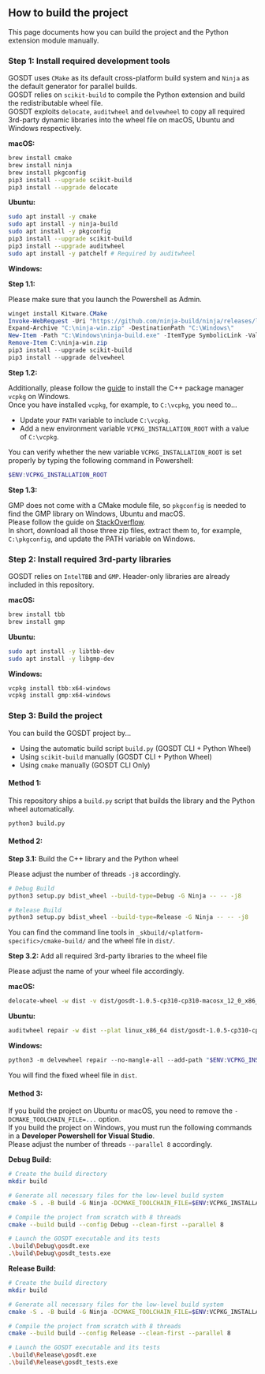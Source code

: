 ## How to build the project

This page documents how you can build the project and the Python extension module manually.

### Step 1: Install required development tools

GOSDT uses `CMake` as its default cross-platform build system and `Ninja` as the default generator for parallel builds.  
GOSDT relies on `scikit-build` to compile the Python extension and build the redistributable wheel file.  
GOSDT exploits `delocate`, `auditwheel` and `delvewheel` to copy all required 3rd-party dynamic libraries into the wheel file on macOS, Ubuntu and Windows respectively.

**macOS:**

```bash
brew install cmake
brew install ninja
brew install pkgconfig
pip3 install --upgrade scikit-build
pip3 install --upgrade delocate
```

**Ubuntu:**

```bash
sudo apt install -y cmake
sudo apt install -y ninja-build
sudo apt install -y pkgconfig
pip3 install --upgrade scikit-build
pip3 install --upgrade auditwheel
sudo apt install -y patchelf # Required by auditwheel
```

**Windows:**

**Step 1.1:** 

Please make sure that you launch the Powershell as Admin.

```ps1
winget install Kitware.CMake
Invoke-WebRequest -Uri "https://github.com/ninja-build/ninja/releases/latest/download/ninja-win.zip" -OutFile "C:\ninja-win.zip"
Expand-Archive "C:\ninja-win.zip" -DestinationPath "C:\Windows\"
New-Item -Path "C:\Windows\ninja-build.exe" -ItemType SymbolicLink -Value "C:\Windows\ninja.exe"
Remove-Item C:\ninja-win.zip
pip3 install --upgrade scikit-build
pip3 install --upgrade delvewheel
```

**Step 1.2:**

Additionally, please follow the [guide](https://vcpkg.io/en/getting-started.html) to install the C++ package manager `vcpkg` on Windows.  
Once you have installed `vcpkg`, for example, to `C:\vcpkg`, you need to...
- Update your `PATH` variable to include `C:\vcpkg`.
- Add a new environment variable `VCPKG_INSTALLATION_ROOT` with a value of `C:\vcpkg`.

You can verify whether the new variable `VCPKG_INSTALLATION_ROOT` is set properly by typing the following command in Powershell:

```ps1
$ENV:VCPKG_INSTALLATION_ROOT
```

**Step 1.3:**

GMP does not come with a CMake module file, so `pkgconfig` is needed to find the GMP library on Windows, Ubuntu and macOS.  
Please follow the guide on [StackOverflow](https://stackoverflow.com/a/22363820).  
In short, download all those three zip files, extract them to, for example, `C:\pkgconfig`, and update the PATH variable on Windows.

### Step 2: Install required 3rd-party libraries

GOSDT relies on `IntelTBB` and `GMP`.
Header-only libraries are already included in this repository.

**macOS:**

```bash
brew install tbb
brew install gmp
```

**Ubuntu:**

```bash
sudo apt install -y libtbb-dev
sudo apt install -y libgmp-dev
```

**Windows:**

```ps1
vcpkg install tbb:x64-windows
vcpkg install gmp:x64-windows
```

### Step 3: Build the project

You can build the GOSDT project by...
- Using the automatic build script `build.py` (GOSDT CLI + Python Wheel)
- Using `scikit-build` manually (GOSDT CLI + Python Wheel)
- Using `cmake` manually (GOSDT CLI Only)

#### Method 1:

This repository ships a `build.py` script that builds the library and the Python wheel automatically.

```bash
python3 build.py
```

#### Method 2:

**Step 3.1:** Build the C++ library and the Python wheel

Please adjust the number of threads `-j8` accordingly.

```bash
# Debug Build
python3 setup.py bdist_wheel --build-type=Debug -G Ninja -- -- -j8

# Release Build
python3 setup.py bdist_wheel --build-type=Release -G Ninja -- -- -j8
```

You can find the command line tools in `_skbuild/<platform-specific>/cmake-build/` and the wheel file in `dist/`.

**Step 3.2:** Add all required 3rd-party libraries to the wheel file

Please adjust the name of your wheel file accordingly.

**macOS:**

```bash
delocate-wheel -w dist -v dist/gosdt-1.0.5-cp310-cp310-macosx_12_0_x86_64.whl
```

**Ubuntu:**

```bash
auditwheel repair -w dist --plat linux_x86_64 dist/gosdt-1.0.5-cp310-cp310-linux_x86_64.whl
```

**Windows:**

```ps1
python3 -m delvewheel repair --no-mangle-all --add-path "$ENV:VCPKG_INSTALLATION_ROOT\installed\x64-windows\bin" dist/gosdt-1.0.5-cp310-cp310-win_amd64.whl -w dist
```

You will find the fixed wheel file in `dist`.

#### Method 3:

If you build the project on Ubuntu or macOS, you need to remove the `-DCMAKE_TOOLCHAIN_FILE=...` option.  
If you build the project on Windows, you must run the following commands in a **Developer Powershell for Visual Studio**.  
Please adjust the number of threads `--parallel 8` accordingly.

**Debug Build:**

```bash
# Create the build directory
mkdir build

# Generate all necessary files for the low-level build system
cmake -S . -B build -G Ninja -DCMAKE_TOOLCHAIN_FILE=$ENV:VCPKG_INSTALLATION_ROOT/scripts/buildsystems/vcpkg.cmake -DCMAKE_BUILD_TYPE=Debug 

# Compile the project from scratch with 8 threads
cmake --build build --config Debug --clean-first --parallel 8

# Launch the GOSDT executable and its tests
.\build\Debug\gosdt.exe
.\build\Debug\gosdt_tests.exe
```

**Release Build:**

```bash
# Create the build directory
mkdir build

# Generate all necessary files for the low-level build system
cmake -S . -B build -G Ninja -DCMAKE_TOOLCHAIN_FILE=$ENV:VCPKG_INSTALLATION_ROOT/scripts/buildsystems/vcpkg.cmake -DCMAKE_BUILD_TYPE=Release

# Compile the project from scratch with 8 threads
cmake --build build --config Release --clean-first --parallel 8

# Launch the GOSDT executable and its tests
.\build\Release\gosdt.exe
.\build\Release\gosdt_tests.exe
```